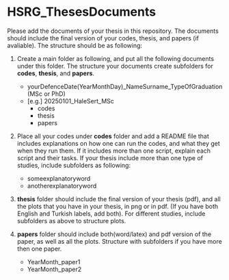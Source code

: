 # HSRG_ThesesDocuments

Please add the documents of your thesis in this repository. The documents should include the final version of your codes, thesis, and papers (if avaliable). The structure should be as following:

1. Create a main folder as following, and put all the following documents under this folder. The structure your documents create subfolders for **codes**, **thesis**, and **papers**.
   - yourDefenceDate(YearMonthDay)_NameSurname_TypeOfGraduation(MSc or PhD)
   - [e.g.] 20250101_HaleSert_MSc
     - codes
     - thesis
     - papers
2. Place all your codes under **codes** folder and add a README file that includes explanations on how one can run the codes, and what they get when they run them. If it includes more than one script, explain each script and their tasks. If your thesis include more than one type of studies, include subfolders as following:
   - someexplanatoryword
   - anotherexplanatoryword

  
4. **thesis** folder should include the final version of your thesis (pdf), and all the plots that you have in your thesis, in png or in pdf. (If you have both English and Turkish labels, add both). For different studies, include subfolders as above to structure plots. 
 
  
5. **papers** folder should include both(word/latex) and pdf version of the paper, as well as all the plots. Structure with subfolders if you have more then one paper.
    - YearMonth_paper1
    - YearMonth_paper2
   
   
